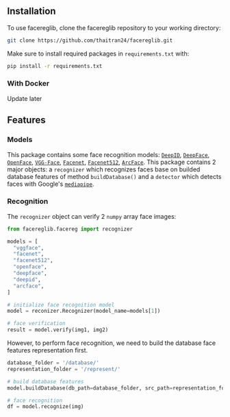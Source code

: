 ## Installation

To use facereglib, clone the facereglib repository to your working directory:
```bash
git clone https://github.com/thaitran24/facereglib.git
```
Make sure to install required packages in `requirements.txt` with:
```bash
pip install -r requirements.txt
```

### With Docker
Update later

## Features

### Models
Thís package contains some face recognition models: [`DeepID`](https://github.com/thaitran24/facereglib/blob/master/facereg/models/deepid.py), [`DeepFace`](https://github.com/thaitran24/facereglib/blob/master/facereg/models/deepface.py), [`OpenFace`](https://github.com/thaitran24/facereglib/blob/master/facereg/models/openface.py), [`VGG-Face`](https://github.com/thaitran24/facereglib/blob/master/facereg/models/vggface.py), [`Facenet`](https://github.com/thaitran24/facereglib/blob/master/facereg/models/facenet.py), [`Facenet512`](https://github.com/thaitran24/facereglib/blob/master/facereg/models/facenet512.py), [`ArcFace`](https://github.com/thaitran24/facereglib/blob/master/facereg/models/arcface.py). This package contains 2 major objects: a `recognizer` which recognizes faces base on builded database features of method `buildDatabase()` and a `detector` which detects faces with Google's [`mediapipe`](https://github.com/thaitran24/facereglib/blob/master/facereg/detector).

### Recognition
The `recognizer` object can verify 2 `numpy` array face images:
```python
from facereglib.facereg import recognizer

models = [
  "vggface", 
  "facenet", 
  "facenet512", 
  "openface", 
  "deepface", 
  "deepid", 
  "arcface", 
]

# initialize face recognition model
model = reconizer.Recognizer(model_name=models[1])

# face verification
result = model.verify(img1, img2)
```

However, to perform face recognition, we need to build the database face features representation first.

```python
database_folder = '/database/'
representation_folder = '/represent/'

# build database features
model.buildDatabase(db_path=database_folder, src_path=representation_folder)

# face recognition
df = model.recognize(img)
```